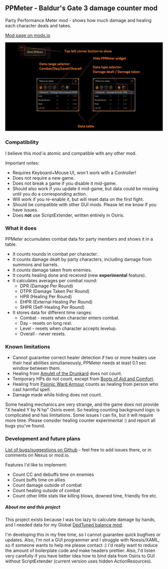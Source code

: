 ## PPMeter - Baldur's Gate 3 damage counter mod
Party Performance Meter mod - shows how much damage and healing each character deals and takes.

[Mod page on mods.io](https://mod.io/g/baldursgate3/m/ppmeter-damage-statistics-by-slafniy)

![ppmeter_description.png](images/ppmeter_description.png)

### Compatibility
I believe this mod is atomic and compatible with any other mod.  

Important notes:
- Requires Keyboard+Mouse UI, won't work with a Controller!
- Does not require a new game.
- Does not break a game if you disable it mid-game.
- Should also work if you update it mid-game, but data could be missing until you do a corresponding action.
- Will work if you re-enable it, but will reset data on the first fight.
- Should be compatible with other GUI mods. Please let me know if you have issues.
- Does **not** use ScriptExtender, written entirely in Osiris.


### What it does
PPMeter accumulates combat data for party members and shows it in a table.
- It counts rounds in combat per character.
- It counts damage dealt by party characters, including damage from summons and barrels.
- It counts damage taken from enemies.
- It counts healing done and received (new **experimental** feature).
- It calculates averages per combat round: 
  - DPR (Damage Per Round)
  - DTPR (Damage Taken Per Round)
  - HPR (Healing Per Round)
  - EHPR (External Healing Per Round)
  - SHPR (Self-Healing Per Round)
- It stores data for different time ranges:
  - Combat - resets when character enters combat.
  - Day - resets on long rest.
  - Level - resets when character accepts levelup.
  - Overall - never resets.

    
### Known limitations 
- Cannot guarantee correct healer detection if two or more healers use their heal abilities simultaneously, PPMeter needs at least 0.1 sec window between them.
- Healing from [Amulet of the Drunkard](https://bg3.wiki/wiki/Amulet_of_the_Drunkard) does not count.
- Temporary HPs do not count, except from [Boots of Aid and Comfort](https://bg3.wiki/wiki/Boots_of_Aid_and_Comfort).
- Healing from [Psionic Ward Armour](https://bg3.wiki/wiki/Psionic_Ward_Armour) counts as healing from person who cast harmful spell.
- Damage made while hiding does not count.

Some healing mechanics are very strange, and the game does not provide "X healed Y by N hp" Osiris event. So healing counting background logic is complicated and has limitations. Some issues I can fix, but it will require more time. Please consider healing counter experimental :) and report all bugs you've found.


### Development and future plans
 [List of bugs/suggestions on Github](https://github.com/slafniy/PPMeterProject/issues) - feel free to add issues there, or in comments on Nexus or mod.io.

Features I'd like to implement:
- Count CC and debuffs time on enemies
- Count buffs time on allies
- Count damage outside of combat
- Count healing outside of combat
- Count other little stats like killing blows, downed time, friendly fire etc.


##### About me and this project
This project exists because I was too lazy to calculate damage by hands, and I needed data for my Global [DedTuned balance mod](https://mod.io/g/baldursgate3/m/dedtuned).

I'm developing this in my free time, so I cannot guarantee quick bugfixes or updates. Also, I'm not a GUI programmer and I struggle with Noesis/XAML, so if someone wants to help me please contact :) I'd really want to reduce the amount of boilerplate code and make headers prettier. Also, I'd listen very carefully if you have better idea how to bind data from Osiris to GUI without ScriptExtender (current version uses hidden ActionResources).